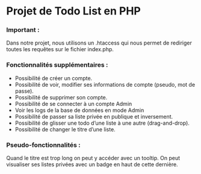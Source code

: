 # Projet de Todo List en PHP

### Important :
Dans notre projet, nous utilisons un .htaccess qui nous permet de rediriger toutes les requêtes sur le fichier index.php.

### Fonctionnalités supplémentaires :
* Possibilité de créer un compte.
* Possibilité de voir, modifier ses informations de compte (pseudo, mot de passe).
* Possibilité de supprimer son compte.
* Possibilité de se connecter à un compte Admin
* Voir les logs de la base de données en mode Admin
* Possibilité de passer sa liste privée en publique et inversement.
* Possibilité de glisser une todo d’une liste à une autre (drag-and-drop).
* Possibilité de changer le titre d’une liste.

### Pseudo-fonctionnalités :
Quand le titre est trop long on peut y accéder avec un tooltip.
On peut visualiser ses listes privées avec un badge en haut de cette dernière.
